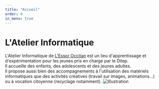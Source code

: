 ```yaml
---
title: "Accueil"
order: 0
in_menu: true
---
```

# **L'Atelier Informatique**

L'Atelier Informatique de [L'Essor Occitan](https://www.lessor.asso.fr/etablissement/2/occitan) est un lieu d'apprentissage et d'expérimentation pour les jeunes pris en charge par le Ditep.  
Il accueille des enfants, des adolescents et des jeunes adultes.  
Il propose aussi bien des accompagnements à l'utilisation des matériels informatiques que des activités créatives (travail sur images, animations...) ou à vocation citoyenne (recyclage notamment).
![Illustration](https://formation-en-informatique.fr/wp-content/uploads/2024/01/Bts-informatique.png) 